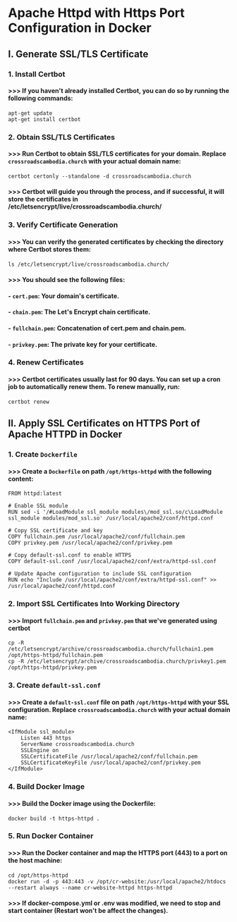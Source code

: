 # Apache Httpd with Https Port Configuration in Docker

## I. Generate SSL/TLS Certificate

### 1. Install Certbot
#### >>> If you haven't already installed Certbot, you can do so by running the following commands:
```
apt-get update
apt-get install certbot
```

### 2. Obtain SSL/TLS Certificates
#### >>> Run Certbot to obtain SSL/TLS certificates for your domain. Replace `crossroadscambodia.church` with your actual domain name:
```
certbot certonly --standalone -d crossroadscambodia.church
```
#### >>> Certbot will guide you through the process, and if successful, it will store the certificates in /etc/letsencrypt/live/crossroadscambodia.church/

### 3. Verify Certificate Generation
#### >>> You can verify the generated certificates by checking the directory where Certbot stores them:
```
ls /etc/letsencrypt/live/crossroadscambodia.church/
```
#### >>> You should see the following files:
#### - `cert.pem`: Your domain's certificate.
#### - `chain.pem`: The Let's Encrypt chain certificate.
#### - `fullchain.pem`: Concatenation of cert.pem and chain.pem.
#### - `privkey.pem`: The private key for your certificate.

### 4. Renew Certificates
#### >>> Certbot certificates usually last for 90 days. You can set up a cron job to automatically renew them. To renew manually, run:
```
certbot renew
```

## II. Apply SSL Certificates on HTTPS Port of Apache HTTPD in Docker

### 1. Create `Dockerfile`
#### >>> Create a `Dockerfile` on path `/opt/https-httpd` with the following content:
```
FROM httpd:latest

# Enable SSL module
RUN sed -i '/#LoadModule ssl_module modules\/mod_ssl.so/c\LoadModule ssl_module modules/mod_ssl.so' /usr/local/apache2/conf/httpd.conf

# Copy SSL certificate and key
COPY fullchain.pem /usr/local/apache2/conf/fullchain.pem
COPY privkey.pem /usr/local/apache2/conf/privkey.pem

# Copy default-ssl.conf to enable HTTPS
COPY default-ssl.conf /usr/local/apache2/conf/extra/httpd-ssl.conf

# Update Apache configuration to include SSL configuration
RUN echo "Include /usr/local/apache2/conf/extra/httpd-ssl.conf" >> /usr/local/apache2/conf/httpd.conf
```

### 2. Import SSL Certificates Into Working Directory
#### >>> Import `fullchain.pem` and `privkey.pem` that we've generated using certbot
```
cp -R /etc/letsencrypt/archive/crossroadscambodia.church/fullchain1.pem /opt/https-httpd/fullchain.pem
cp -R /etc/letsencrypt/archive/crossroadscambodia.church/privkey1.pem /opt/https-httpd/privkey.pem
```

### 3. Create `default-ssl.conf`
#### >>> Create a `default-ssl.conf` file on path `/opt/https-httpd` with your SSL configuration. Replace `crossroadscambodia.church` with your actual domain name:
```
<IfModule ssl_module>
    Listen 443 https
    ServerName crossroadscambodia.church
    SSLEngine on
    SSLCertificateFile /usr/local/apache2/conf/fullchain.pem
    SSLCertificateKeyFile /usr/local/apache2/conf/privkey.pem
</IfModule>
```

### 4. Build Docker Image
#### >>> Build the Docker image using the Dockerfile:
```
docker build -t https-httpd .
```

### 5. Run Docker Container
#### >>> Run the Docker container and map the HTTPS port (443) to a port on the host machine:
```
cd /opt/https-httpd
docker run -d -p 443:443 -v /opt/cr-website:/usr/local/apache2/htdocs --restart always --name cr-website-httpd https-httpd
```
#### >>> If docker-compose.yml or .env was modified, we need to stop and start container (Restart won't be affect the changes).
